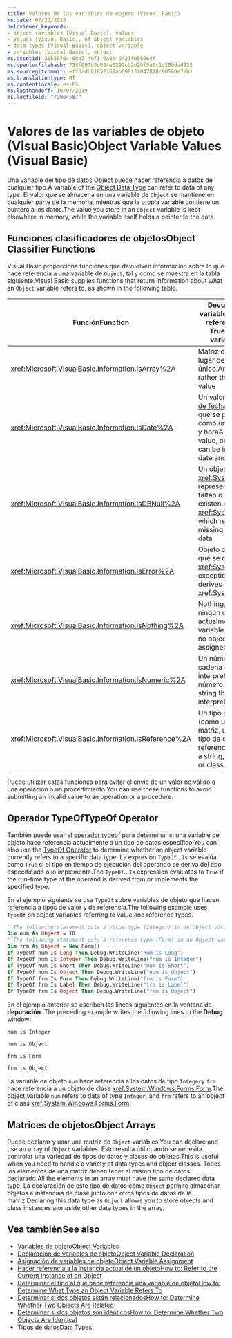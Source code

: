 ```yaml
---
title: Valores de las variables de objeto (Visual Basic)
ms.date: 07/20/2015
helpviewer_keywords:
- object variables [Visual Basic], values
- values [Visual Basic], of object variables
- data types [Visual Basic], object variable
- variables [Visual Basic], object
ms.assetid: 31555704-58a3-49f1-9a0a-6421f605664f
ms.openlocfilehash: 728f097b3c084e5292cb2d2bf5a0c1d20bdad922
ms.sourcegitcommit: eff6adb61852369ab690f3f047818c90580e7eb1
ms.translationtype: HT
ms.contentlocale: es-ES
ms.lasthandoff: 10/07/2019
ms.locfileid: "72004587"
---
```

# <a name="object-variable-values-visual-basic"></a><span data-ttu-id="638f3-102">Valores de las variables de objeto (Visual Basic)</span><span class="sxs-lookup"><span data-stu-id="638f3-102">Object Variable Values (Visual Basic)</span></span>
<span data-ttu-id="638f3-103">Una variable del [tipo de datos Object](../../../../visual-basic/language-reference/data-types/object-data-type.md) puede hacer referencia a datos de cualquier tipo.</span><span class="sxs-lookup"><span data-stu-id="638f3-103">A variable of the [Object Data Type](../../../../visual-basic/language-reference/data-types/object-data-type.md) can refer to data of any type.</span></span> <span data-ttu-id="638f3-104">El valor que se almacena en una variable de `Object` se mantiene en cualquier parte de la memoria, mientras que la propia variable contiene un puntero a los datos.</span><span class="sxs-lookup"><span data-stu-id="638f3-104">The value you store in an `Object` variable is kept elsewhere in memory, while the variable itself holds a pointer to the data.</span></span>  
  
## <a name="object-classifier-functions"></a><span data-ttu-id="638f3-105">Funciones clasificadores de objetos</span><span class="sxs-lookup"><span data-stu-id="638f3-105">Object Classifier Functions</span></span>  
 <span data-ttu-id="638f3-106">Visual Basic proporciona funciones que devuelven información sobre lo que hace referencia a una variable de `Object`, tal y como se muestra en la tabla siguiente.</span><span class="sxs-lookup"><span data-stu-id="638f3-106">Visual Basic supplies functions that return information about what an `Object` variable refers to, as shown in the following table.</span></span>  
  
|<span data-ttu-id="638f3-107">Función</span><span class="sxs-lookup"><span data-stu-id="638f3-107">Function</span></span>|<span data-ttu-id="638f3-108">Devuelve true si la variable de objeto hace referencia a</span><span class="sxs-lookup"><span data-stu-id="638f3-108">Returns True if the Object variable refers to</span></span>|  
|--------------|---------------------------------------------------|  
|<xref:Microsoft.VisualBasic.Information.IsArray%2A>|<span data-ttu-id="638f3-109">Matriz de valores, en lugar de un valor único.</span><span class="sxs-lookup"><span data-stu-id="638f3-109">An array of values, rather than a single value</span></span>|  
|<xref:Microsoft.VisualBasic.Information.IsDate%2A>|<span data-ttu-id="638f3-110">Un valor de [tipo de datos de fecha](../../../../visual-basic/language-reference/data-types/date-data-type.md) o una cadena que se puede interpretar como un valor de fecha y hora</span><span class="sxs-lookup"><span data-stu-id="638f3-110">A [Date Data Type](../../../../visual-basic/language-reference/data-types/date-data-type.md) value, or a string that can be interpreted as a date and time value</span></span>|  
|<xref:Microsoft.VisualBasic.Information.IsDBNull%2A>|<span data-ttu-id="638f3-111">Un objeto de tipo <xref:System.DBNull>, que representa datos que faltan o que no existen.</span><span class="sxs-lookup"><span data-stu-id="638f3-111">An object of type <xref:System.DBNull>, which represents missing or nonexistent data</span></span>|  
|<xref:Microsoft.VisualBasic.Information.IsError%2A>|<span data-ttu-id="638f3-112">Objeto de excepción, que se deriva de <xref:System.Exception></span><span class="sxs-lookup"><span data-stu-id="638f3-112">An exception object, which derives from <xref:System.Exception></span></span>|  
|<xref:Microsoft.VisualBasic.Information.IsNothing%2A>|<span data-ttu-id="638f3-113">[Nothing](../../../../visual-basic/language-reference/nothing.md), es decir, no hay ningún objeto asignado actualmente a la variable.</span><span class="sxs-lookup"><span data-stu-id="638f3-113">[Nothing](../../../../visual-basic/language-reference/nothing.md), that is, no object is currently assigned to the variable</span></span>|  
|<xref:Microsoft.VisualBasic.Information.IsNumeric%2A>|<span data-ttu-id="638f3-114">Un número o una cadena que se puede interpretar como un número.</span><span class="sxs-lookup"><span data-stu-id="638f3-114">A number, or a string that can be interpreted as a number</span></span>|  
|<xref:Microsoft.VisualBasic.Information.IsReference%2A>|<span data-ttu-id="638f3-115">Un tipo de referencia (como una cadena, una matriz, un delegado o un tipo de clase)</span><span class="sxs-lookup"><span data-stu-id="638f3-115">A reference type (such as a string, array, delegate, or class type)</span></span>|  
  
 <span data-ttu-id="638f3-116">Puede utilizar estas funciones para evitar el envío de un valor no válido a una operación o un procedimiento.</span><span class="sxs-lookup"><span data-stu-id="638f3-116">You can use these functions to avoid submitting an invalid value to an operation or a procedure.</span></span>  
  
## <a name="typeof-operator"></a><span data-ttu-id="638f3-117">Operador TypeOf</span><span class="sxs-lookup"><span data-stu-id="638f3-117">TypeOf Operator</span></span>  
 <span data-ttu-id="638f3-118">También puede usar el [operador typeof](../../../../visual-basic/language-reference/operators/typeof-operator.md) para determinar si una variable de objeto hace referencia actualmente a un tipo de datos específico.</span><span class="sxs-lookup"><span data-stu-id="638f3-118">You can also use the [TypeOf Operator](../../../../visual-basic/language-reference/operators/typeof-operator.md) to determine whether an object variable currently refers to a specific data type.</span></span> <span data-ttu-id="638f3-119">La expresión `TypeOf`...`Is` se evalúa como `True` si el tipo en tiempo de ejecución del operando se deriva del tipo especificado o lo implementa.</span><span class="sxs-lookup"><span data-stu-id="638f3-119">The `TypeOf`...`Is` expression evaluates to `True` if the run-time type of the operand is derived from or implements the specified type.</span></span>  
  
 <span data-ttu-id="638f3-120">En el ejemplo siguiente se usa `TypeOf` sobre variables de objeto que hacen referencia a tipos de valor y de referencia.</span><span class="sxs-lookup"><span data-stu-id="638f3-120">The following example uses `TypeOf` on object variables referring to value and reference types.</span></span>  
  
```vb  
' The following statement puts a value type (Integer) in an Object variable.  
Dim num As Object = 10  
' The following statement puts a reference type (Form) in an Object variable.  
Dim frm As Object = New Form()  
If TypeOf num Is Long Then Debug.WriteLine("num is Long")  
If TypeOf num Is Integer Then Debug.WriteLine("num is Integer")  
If TypeOf num Is Short Then Debug.WriteLine("num is Short")  
If TypeOf num Is Object Then Debug.WriteLine("num is Object")  
If TypeOf frm Is Form Then Debug.WriteLine("frm is Form")  
If TypeOf frm Is Label Then Debug.WriteLine("frm is Label")  
If TypeOf frm Is Object Then Debug.WriteLine("frm is Object")  
```  
  
 <span data-ttu-id="638f3-121">En el ejemplo anterior se escriben las líneas siguientes en la ventana de **depuración** :</span><span class="sxs-lookup"><span data-stu-id="638f3-121">The preceding example writes the following lines to the **Debug** window:</span></span>  
  
 `num is Integer`  
  
 `num is Object`  
  
 `frm is Form`  
  
 `frm is Object`  
  
 <span data-ttu-id="638f3-122">La variable de objeto `num` hace referencia a los datos de tipo `Integer`y `frm` hace referencia a un objeto de clase <xref:System.Windows.Forms.Form>.</span><span class="sxs-lookup"><span data-stu-id="638f3-122">The object variable `num` refers to data of type `Integer`, and `frm` refers to an object of class <xref:System.Windows.Forms.Form>.</span></span>  
  
## <a name="object-arrays"></a><span data-ttu-id="638f3-123">Matrices de objetos</span><span class="sxs-lookup"><span data-stu-id="638f3-123">Object Arrays</span></span>  
 <span data-ttu-id="638f3-124">Puede declarar y usar una matriz de `Object` variables.</span><span class="sxs-lookup"><span data-stu-id="638f3-124">You can declare and use an array of `Object` variables.</span></span> <span data-ttu-id="638f3-125">Esto resulta útil cuando se necesita controlar una variedad de tipos de datos y clases de objetos.</span><span class="sxs-lookup"><span data-stu-id="638f3-125">This is useful when you need to handle a variety of data types and object classes.</span></span> <span data-ttu-id="638f3-126">Todos los elementos de una matriz deben tener el mismo tipo de datos declarado.</span><span class="sxs-lookup"><span data-stu-id="638f3-126">All the elements in an array must have the same declared data type.</span></span> <span data-ttu-id="638f3-127">La declaración de este tipo de datos como `Object` permite almacenar objetos e instancias de clase junto con otros tipos de datos de la matriz.</span><span class="sxs-lookup"><span data-stu-id="638f3-127">Declaring this data type as `Object` allows you to store objects and class instances alongside other data types in the array.</span></span>  
  
## <a name="see-also"></a><span data-ttu-id="638f3-128">Vea también</span><span class="sxs-lookup"><span data-stu-id="638f3-128">See also</span></span>

- [<span data-ttu-id="638f3-129">Variables de objeto</span><span class="sxs-lookup"><span data-stu-id="638f3-129">Object Variables</span></span>](../../../../visual-basic/programming-guide/language-features/variables/object-variables.md)
- [<span data-ttu-id="638f3-130">Declaración de variables de objeto</span><span class="sxs-lookup"><span data-stu-id="638f3-130">Object Variable Declaration</span></span>](../../../../visual-basic/programming-guide/language-features/variables/object-variable-declaration.md)
- [<span data-ttu-id="638f3-131">Asignación de variables de objeto</span><span class="sxs-lookup"><span data-stu-id="638f3-131">Object Variable Assignment</span></span>](../../../../visual-basic/programming-guide/language-features/variables/object-variable-assignment.md)
- [<span data-ttu-id="638f3-132">Hacer referencia a la instancia actual de un objeto</span><span class="sxs-lookup"><span data-stu-id="638f3-132">How to: Refer to the Current Instance of an Object</span></span>](../../../../visual-basic/programming-guide/language-features/variables/how-to-refer-to-the-current-instance-of-an-object.md)
- [<span data-ttu-id="638f3-133">Determinar el tipo al que hace referencia una variable de objeto</span><span class="sxs-lookup"><span data-stu-id="638f3-133">How to: Determine What Type an Object Variable Refers To</span></span>](../../../../visual-basic/programming-guide/language-features/variables/how-to-determine-what-type-an-object-variable-refers-to.md)
- [<span data-ttu-id="638f3-134">Determinar si dos objetos están relacionados</span><span class="sxs-lookup"><span data-stu-id="638f3-134">How to: Determine Whether Two Objects Are Related</span></span>](../../../../visual-basic/programming-guide/language-features/variables/how-to-determine-whether-two-objects-are-related.md)
- [<span data-ttu-id="638f3-135">Determinar si dos objetos son idénticos</span><span class="sxs-lookup"><span data-stu-id="638f3-135">How to: Determine Whether Two Objects Are Identical</span></span>](../../../../visual-basic/programming-guide/language-features/variables/how-to-determine-whether-two-objects-are-identical.md)
- [<span data-ttu-id="638f3-136">Tipos de datos</span><span class="sxs-lookup"><span data-stu-id="638f3-136">Data Types</span></span>](../../../../visual-basic/programming-guide/language-features/data-types/index.md)
